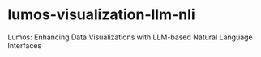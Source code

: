 # lumos-visualization-llm-nli
Lumos: Enhancing Data Visualizations with LLM-based Natural Language Interfaces

